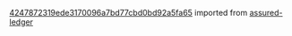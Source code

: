 [4247872319ede3170096a7bd77cbd0bd92a5fa65](https://github.com/insolar/assured-ledger/commit/4247872319ede3170096a7bd77cbd0bd92a5fa65) imported from [assured-ledger](https://github.com/insolar/assured-ledger)
